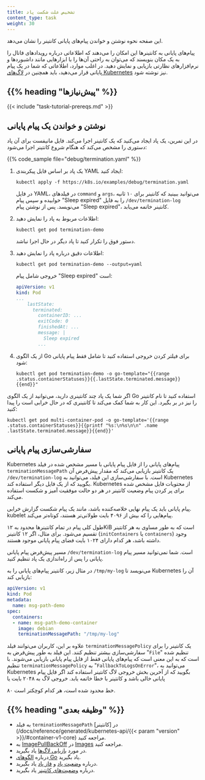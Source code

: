 ```yaml
---
title: تشخیص علت شکست پاد
content_type: task
weight: 30
---
```


<!-- overview -->

این صفحه نحوه نوشتن و خواندن پیام‌های پایانی کانتینر را نشان می‌دهد.

پیام‌های پایانی به کانتینرها این امکان را می‌دهند که اطلاعاتی درباره رویدادهای فاتال را به یک مکان بنویسند که می‌توان به راحتی آن‌ها را با ابزارهایی مانند داشبوردها و نرم‌افزارهای نظارتی بازیابی و نمایش دهید. در اغلب موارد، اطلاعاتی که شما در یک پیام پایانی قرار می‌دهید، باید همچنین در
[لاگ‌های Kubernetes](/docs/concepts/cluster-administration/logging/)
نیز نوشته شود.

## {{% heading "پیش‌نیازها" %}}

{{< include "task-tutorial-prereqs.md" >}}

<!-- steps -->

## نوشتن و خواندن یک پیام پایانی

در این تمرین، یک پاد ایجاد می‌کنید که یک کانتینر اجرا می‌کند. فایل مانیفست برای آن پاد دستوری را مشخص می‌کند که هنگام شروع کانتینر اجرا می‌شود:

{{% code_sample file="debug/termination.yaml" %}}

1. یک پاد بر اساس فایل پیکربندی YAML ایجاد کنید:

    ```shell
    kubectl apply -f https://k8s.io/examples/debug/termination.yaml
    ```

    در فایل YAML، در فیلدهای `command` و `args`، می‌توانید ببینید که کانتینر برای ۱۰ ثانیه خوابیده و سپس پیام "Sleep expired" را به فایل `/dev/termination-log` می‌نویسد. پس از نوشتن پیام "Sleep expired"، کانتینر خاتمه می‌یابد.

1. اطلاعات مربوط به پاد را نمایش دهید:

    ```shell
    kubectl get pod termination-demo
    ```

    دستور فوق را تکرار کنید تا پاد دیگر در حال اجرا نباشد.

1. اطلاعات دقیق درباره پاد را نمایش دهید:

    ```shell
    kubectl get pod termination-demo --output=yaml
    ```

    خروجی شامل پیام "Sleep expired" است:

    ```yaml
    apiVersion: v1
    kind: Pod
    ...
        lastState:
          terminated:
            containerID: ...
            exitCode: 0
            finishedAt: ...
            message: |
              Sleep expired
            ...
    ```

1. از یک الگوی Go برای فیلتر کردن خروجی استفاده کنید تا شامل فقط پیام پایانی شود:

    ```shell
    kubectl get pod termination-demo -o go-template="{{range .status.containerStatuses}}{{.lastState.terminated.message}}{{end}}"
    ```

اگر شما یک پاد چند کانتینری دارید، می‌توانید از یک الگوی Go استفاده کنید تا نام کانتینر را نیز در بر بگیرد. این کار به شما کمک می‌کند تا کانتینری که در حال خرابی است را پیدا کنید:

```shell
kubectl get pod multi-container-pod -o go-template='{{range .status.containerStatuses}}{{printf "%s:\n%s\n\n" .name .lastState.terminated.message}}{{end}}'
```

## سفارشی‌سازی پیام پایانی

Kubernetes پیام‌های پایانی را از فایل پیام پایانی با مسیر مشخص شده در فیلد `terminationMessagePath` یک کانتینر بازیابی می‌کند که مقدار پیش‌فرض آن `/dev/termination-log` است. با سفارشی‌سازی این فیلد، می‌توانید به Kubernetes بگویید که از یک فایل دیگر استفاده کند. Kubernetes از محتویات فایل مشخص شده برای پر کردن پیام وضعیت کانتینر در هر دو حالت موفقیت آمیز و شکست استفاده می‌کند.

پیام پایانی باید یک پیام نهایی خلاصه‌کننده باشد، مانند یک پیام شکست گزارش خرابی.
kubelet پیام‌هایی را که بیش از ۴۰۹۶ بایت طولانی‌تر هستند، کوتاه‌تر می‌کند.

طول کلی پیام در تمام کانتینرها محدود به ۱۲KiB است که به طور مساوی به هر کانتینر تقسیم می‌شود.
برای مثال، اگر ۱۲ کانتینر (`initContainers` یا `containers`) وجود داشته باشد، هر کدام دارای ۱۰۲۴ بایت فضای پیام پایانی موجود هستند.

مسیر پیش‌فرض پیام پایانی `/dev/termination-log` است.
شما نمی‌توانید مسیر پیام پایانی را پس از راه‌اندازی یک پاد تنظیم کنید.

در مثال زیر، کانتینر پیام‌های پایانی را به `/tmp/my-log` می‌نویسد تا Kubernetes آن را بازیابی کند:

```yaml
apiVersion: v1
kind: Pod
metadata:
  name: msg-path-demo
spec:
  containers:
  - name: msg-path-demo-container
    image: debian
    terminationMessagePath: "/tmp/my-log"
```

علاوه بر این، کاربران می‌توانند فیلد `terminationMessagePolicy` یک کانتینر را برای سفارشی‌سازی بیشتر تنظیم کنند. این فیلد به طور پیش‌فرض به "`File`" تنظیم شده است که به این معنی است که پیام‌های پایانی فقط از فایل پیام پایانی بازیابی می‌شوند. با تنظیم `terminationMessagePolicy` به "`FallbackToLogsOnError`"، می‌توانید به Kubernetes بگویید که از آخرین بخش خروجی لاگ کانتینر استفاده کند اگر فایل پیام پایانی خالی باشد و کانتینر با خطا خاتمه یابد. خروجی لاگ به ۲۰۴۸ بایت یا

۸۰ خط محدود شده است، هر کدام کوچکتر است.

## {{% heading "وظیفه بعدی" %}}

* به فیلد `terminationMessagePath` در
  [کانتینر](/docs/reference/generated/kubernetes-api/{{< param "version" >}}/#container-v1-core)
  مراجعه کنید.
* به [ImagePullBackOff](/docs/concepts/containers/images/#imagepullbackoff) در [Images](/docs/concepts/containers/images/) مراجعه کنید.
* در مورد [بازیابی لاگ‌ها](/docs/concepts/cluster-administration/logging/) یاد بگیرید.
* درباره [الگوهای Go](https://pkg.go.dev/text/template) یاد بگیرید.
* درباره [وضعیت پاد](/docs/tasks/debug/debug-application/debug-init-containers/#understanding-pod-status) و [فاز پاد](/docs/concepts/workloads/pods/pod-lifecycle/#pod-phase) یاد بگیرید.
* درباره [وضعیت‌های کانتینر](/docs/concepts/workloads/pods/pod-lifecycle/#container-states) یاد بگیرید.

